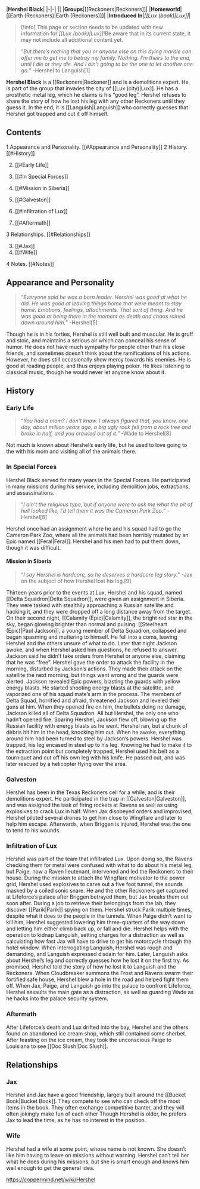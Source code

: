 |**Hershel Black**|
|-|-|
||
|**Groups**|[[Reckoners\|Reckoners]]|
|**Homeworld**|[[Earth (Reckoners)\|Earth (Reckoners)]]|
|**Introduced In**|*[[Lux (book)\|Lux]]*|

> [!info] This page or section needs to be updated with new information for *[[Lux (book)\|Lux]]*!Be aware that in its current state, it may not include all additional content yet.

>“*But there’s nothing that you or anyone else on this dying marble can offer me to get me to betray my family. Nothing. I’m theirs to the end, until I die or they die. And I ain’t going to be the one to let another one go.*”
\-Hershel to Languish[1]


**Hershel Black** is a [[Reckoners\|Reckoner]] and is a demolitions expert. He is part of the group that invades the city of [[Lux (city)\|Lux]]. He has a prosthetic metal leg, which he claims is his “good leg”.
Hershel refuses to share the story of how he lost his leg with any other Reckoners until they guess it. In the end, it is [[Languish\|Languish]] who correctly guesses that Hershel got trapped and cut it off himself.


## Contents

1 Appearance and Personality. [[#Appearance and Personality]] 
2 History. [[#History]] 

2. [[#Early Life]] 
2. [[#In Special Forces]] 

2. [[#Mission in Siberia]] 


2. [[#Galveston]] 
2. [[#Infiltration of Lux]] 
2. [[#Aftermath]] 


3 Relationships. [[#Relationships]] 

3. [[#Jax]] 
3. [[#Wife]] 


4 Notes. [[#Notes]] 


## Appearance and Personality
>“*Everyone said he was a born leader. Hershel was good at what he did. He was good at leaving things home that were meant to stay home. Emotions, feelings, attachments. That sort of thing. And he was good at being there in the moment as death and chaos rained down around him.*”
\-Hershel[5]


Though he is in his forties, Hershel is still well built and muscular. He is gruff and stoic, and maintains a serious air which can conceal his sense of humor. He does not have much sympathy for people other than his close friends, and sometimes doesn’t think about the ramifications of his actions. However, he does still occasionally show mercy towards his enemies. He is good at reading people, and thus enjoys playing poker. He likes listening to classical music, though he would never let anyone know about it.

## History
### Early Life
>“*You had a mom? I don’t know. I always figured that, you know, one day, about million years ago, a big ugly rock fell from a rock tree and broke in half, and you crawled out of it.*”
\-Wade to Hershel[8]


Not much is known about Hershel’s early life, but he used to love going to the  with his mom and visiting all of the animals there.

### In Special Forces
Hershel Black served for many years in the Special Forces. He participated in many missions during his service, including demolition jobs, extractions, and assassinations.

>“*I ain’t the religious type, but if anyone were to ask me what the pit of hell looked like, I’d tell them it was the Cameron Park Zoo.*”
\-Hershel[8]

Hershel once had an assignment where he and his squad had to go the Cameron Park Zoo, where all the animals had been horribly mutated by an Epic named [[Feral\|Feral]]. Hershel and his men had to put them down, though it was difficult.

#### Mission in Siberia
>“*I say Hershel is hardcore, so he deserves a hardcore leg story.*”
\-Jax on the subject of how Hershel lost his leg.[9]


Thirteen years prior to the events at Lux, Hershel and his squad, named [[Delta Squadron\|Delta Squadron]], were given an assignment in Siberia. They were tasked with stealthily approaching a Russian satellite and hacking it, and they were dropped off a long distance away from the target. On their second night, [[Calamity (Epic)\|Calamity]], the bright red star in the sky, began glowing brighter than normal and pulsing. [[Steelheart (Epic)\|Paul Jackson]], a young member of Delta Squadron, collapsed and began spasming and muttering to himself. He fell into a coma, leaving Hershel and the others unsure of what to do. Later that night Jackson awoke, and when Hershel asked him questions, he refused to answer. Jackson said he didn’t take orders from Hershel or anyone else, claiming that he was “free”. Hershel gave the order to attack the facility in the morning, disturbed by Jackson’s actions.
They made their attack on the satellite the next morning, but things went wrong and the guards were alerted. Jackson revealed Epic powers, blasting the guards with yellow energy blasts. He started shooting energy blasts at the satelitte, and vaporized one of his squad mate’s arm in the process. The members of Delta Squad, horrified and afraid, threatened Jackson and leveled their guns at him. When they opened fire on him, the bullets doing no damage, Jackson killed all of Delta Squadron. All but Hershel, the only one who hadn’t opened fire. Sparing Hershel, Jackson flew off, blowing up the Russian facility with energy blasts as he went.
Hershel ran, but a chunk of debris hit him in the head, knocking him out. When he awoke, everything around him had been turned to steel by Jackson’s powers. Hershel was trapped, his leg encased in steel up to his leg. Knowing he had to make it to the extraction point but completely trapped, Hershel used his belt as a tourniquet and cut off his own leg with his knife. He passed out, and was later rescued by a helicopter flying over the area.

### Galveston
Hershel has been in the Texas Reckoners cell for a while, and is their demolitions expert. He participated in the trap in [[Galveston\|Galveston]], and was assigned the task of firing rockets at Ravens as well as using explosives to crack Lux in half. When Jax disobeyed orders and improvised, Hershel piloted several drones to get him close to Wingflare and later to help him escape. Afterwards, when Briggen is injured, Hershel was the one to tend to his wounds.

### Infiltration of Lux
Hershel was part of the team that infiltrated Lux. Upon doing so, the Ravens checking them for metal were confused with what to do about his metal leg, but Paige, now a Raven lieutenant, intervened and led the Reckoners to their house. During the mission to attach the Wingflare motivator to the power grid, Hershel used explosives to carve out a five foot tunnel, the sounds masked by a coiled sonic snare. He and the other Reckoners get captured at Lifeforce’s palace after Briggen betrayed them, but Jax breaks them out soon after. During a job to retrieve their belongings from the lab, they discover [[Parik\|Parik]] spying on them. Hershel struck Parik multiple times, despite what it does to the people in the tunnels. When Paige didn’t want to kill him, Hershel suggested lowering him three-quarters of the way down and letting him either climb back up, or fall and die.
Hershel helps with the operation to kidnap Languish, setting charges for a distraction as well as calculating how fast Jax will have to drive to get his motorcycle through the hotel window. When interrogating Languish, Hershel was rough and demanding, and Languish expressed disdain for him. Later, Languish asks about Hershel’s leg and correctly guesses how he lost it on the first try. As promised, Hershel told the story of how he lost it to Languish and the Reckoners. When Cloudbreaker summons the Frost and Ravens swarm their fortified safe house, Hershel blew a hole in the road and helped fight them off. When Jax, Paige, and Languish go into the palace to confront Lifeforce, Hershel assaults the main gate as a distraction, as well as guarding Wade as he hacks into the palace security system.

### Aftermath
After Lifeforce’s death and Lux drifted into the bay, Hershel and the others found an abandoned ice cream shop, which still contained some sherbet. After feasting on the ice cream, they took the unconscious Paige to Louisiana to see [[Doc Slush\|Doc Slush]].

## Relationships
### Jax
Hershel and Jax have a good friendship, largely built around the [[Bucket Book\|Bucket Book]]. They compete to see who can check off the most items in the book. They often exchange competitive banter, and they will often jokingly make fun of each other  Though Hershel is older, he prefers Jax to lead the time, as he has no interest in the position.

### Wife
Hershel had a wife at some point, whose name is not known. She doesn’t like him having to leave on missions without warning. Hershel can’t tell her what he does during his missions, but she is smart enough and knows him well enough to get the general idea.



https://coppermind.net/wiki/Hershel